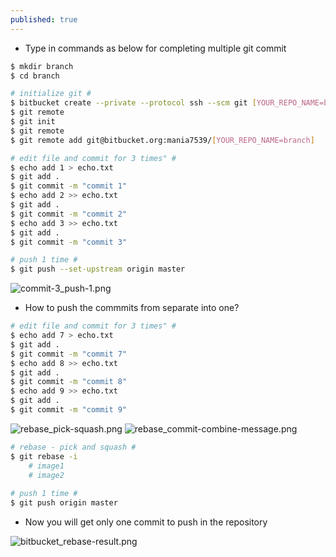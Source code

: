 ```yaml
---
published: true
---
```

* Type in commands as below for completing multiple git commit

```bash	
$ mkdir branch
$ cd branch

# initialize git #
$ bitbucket create --private --protocol ssh --scm git [YOUR_REPO_NAME=branch]
$ git remote
$ git init
$ git remote
$ git remote add git@bitbucket.org:mania7539/[YOUR_REPO_NAME=branch]

# edit file and commit for 3 times" #
$ echo add 1 > echo.txt
$ git add .
$ git commit -m "commit 1"
$ echo add 2 >> echo.txt
$ git add .
$ git commit -m "commit 2"
$ echo add 3 >> echo.txt
$ git add .
$ git commit -m "commit 3"

# push 1 time #
$ git push --set-upstream origin master
```

![commit-3_push-1.png]({{site.url}}{{site.baseurl}}/images/commit-3_push-1.png)



* How to push the commmits from separate into one?


```bash
# edit file and commit for 3 times" #
$ echo add 7 > echo.txt
$ git add .
$ git commit -m "commit 7"
$ echo add 8 >> echo.txt
$ git add .
$ git commit -m "commit 8"
$ echo add 9 >> echo.txt
$ git add .
$ git commit -m "commit 9"
```

![rebase_pick-squash.png]({{site.baseurl}}/_posts/rebase_pick-squash.png)
![rebase_commit-combine-message.png]({{site.baseurl}}/_posts/rebase_commit-combine-message.png)


```bash
# rebase - pick and squash #
$ git rebase -i
	# image1
	# image2
	
# push 1 time #
$ git push origin master
```

* Now you will get only one commit to push in the repository

![bitbucket_rebase-result.png]({{site.baseurl}}/_posts/bitbucket_rebase-result.png)
